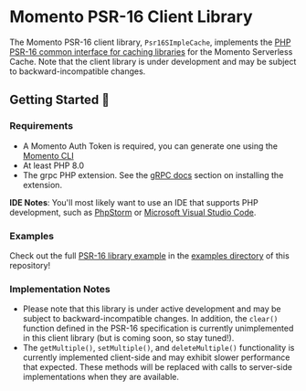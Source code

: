 # Momento PSR-16 Client Library

The Momento PSR-16 client library, `Psr16SImpleCache`, implements the [PHP PSR-16 common interface for caching
libraries](https://www.php-fig.org/psr/psr-16/) for the Momento Serverless Cache. Note that the client library
is under development and may be subject to backward-incompatible changes.

## Getting Started :running:

### Requirements

- A Momento Auth Token is required, you can generate one using
  the [Momento CLI](https://github.com/momentohq/momento-cli)
- At least PHP 8.0
- The grpc PHP extension. See the [gRPC docs](https://github.com/grpc/grpc/blob/v1.46.3/src/php/README.md) section on
  installing the extension.

**IDE Notes**: You'll most likely want to use an IDE that supports PHP development, such
as [PhpStorm](https://www.jetbrains.com/phpstorm/) or [Microsoft Visual Studio Code](https://code.visualstudio.com/).

### Examples

Check out the
full [PSR-16 library example](https://github.com/momentohq/client-sdk-php/blob/main/examples/psr16-example.php) in the
[examples directory](https://github.com/momentohq/client-sdk-php/blob/main/examples) of this repository!

### Implementation Notes

- Please note that this library is under active development and may be subject to backward-incompatible changes. In
  addition, the `clear()` function defined in the PSR-16 specification is currently unimplemented in this client
  library (but is coming soon, so stay tuned!).
- The `getMultiple()`, `setMultiple()`, and `deleteMultiple()` functionality is currently implemented client-side and
  may exhibit slower performance that expected. These methods will be replaced with calls to server-side implementations
  when they are available.
